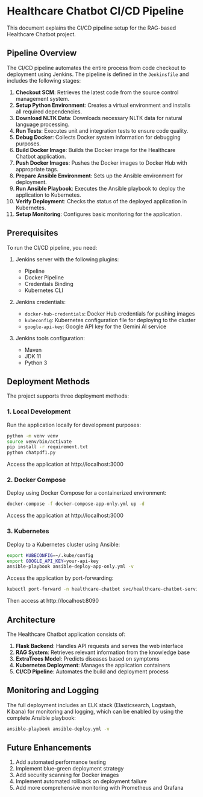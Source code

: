 # Healthcare Chatbot CI/CD Pipeline

This document explains the CI/CD pipeline setup for the RAG-based Healthcare Chatbot project.

## Pipeline Overview

The CI/CD pipeline automates the entire process from code checkout to deployment using Jenkins. The pipeline is defined in the `Jenkinsfile` and includes the following stages:

1. **Checkout SCM**: Retrieves the latest code from the source control management system.
2. **Setup Python Environment**: Creates a virtual environment and installs all required dependencies.
3. **Download NLTK Data**: Downloads necessary NLTK data for natural language processing.
4. **Run Tests**: Executes unit and integration tests to ensure code quality.
5. **Debug Docker**: Collects Docker system information for debugging purposes.
6. **Build Docker Image**: Builds the Docker image for the Healthcare Chatbot application.
7. **Push Docker Images**: Pushes the Docker images to Docker Hub with appropriate tags.
8. **Prepare Ansible Environment**: Sets up the Ansible environment for deployment.
9. **Run Ansible Playbook**: Executes the Ansible playbook to deploy the application to Kubernetes.
10. **Verify Deployment**: Checks the status of the deployed application in Kubernetes.
11. **Setup Monitoring**: Configures basic monitoring for the application.

## Prerequisites

To run the CI/CD pipeline, you need:

1. Jenkins server with the following plugins:
   - Pipeline
   - Docker Pipeline
   - Credentials Binding
   - Kubernetes CLI

2. Jenkins credentials:
   - `docker-hub-credentials`: Docker Hub credentials for pushing images
   - `kubeconfig`: Kubernetes configuration file for deploying to the cluster
   - `google-api-key`: Google API key for the Gemini AI service

3. Jenkins tools configuration:
   - Maven
   - JDK 11
   - Python 3

## Deployment Methods

The project supports three deployment methods:

### 1. Local Development

Run the application locally for development purposes:

```bash
python -m venv venv
source venv/bin/activate
pip install -r requirement.txt
python chatpdf1.py
```

Access the application at http://localhost:3000

### 2. Docker Compose

Deploy using Docker Compose for a containerized environment:

```bash
docker-compose -f docker-compose-app-only.yml up -d
```

Access the application at http://localhost:3000

### 3. Kubernetes

Deploy to a Kubernetes cluster using Ansible:

```bash
export KUBECONFIG=~/.kube/config
export GOOGLE_API_KEY=your-api-key
ansible-playbook ansible-deploy-app-only.yml -v
```

Access the application by port-forwarding:

```bash
kubectl port-forward -n healthcare-chatbot svc/healthcare-chatbot-service 8090:80
```

Then access at http://localhost:8090

## Architecture

The Healthcare Chatbot application consists of:

1. **Flask Backend**: Handles API requests and serves the web interface
2. **RAG System**: Retrieves relevant information from the knowledge base
3. **ExtraTrees Model**: Predicts diseases based on symptoms
4. **Kubernetes Deployment**: Manages the application containers
5. **CI/CD Pipeline**: Automates the build and deployment process

## Monitoring and Logging

The full deployment includes an ELK stack (Elasticsearch, Logstash, Kibana) for monitoring and logging, which can be enabled by using the complete Ansible playbook:

```bash
ansible-playbook ansible-deploy.yml -v
```

## Future Enhancements

1. Add automated performance testing
2. Implement blue-green deployment strategy
3. Add security scanning for Docker images
4. Implement automated rollback on deployment failure
5. Add more comprehensive monitoring with Prometheus and Grafana
